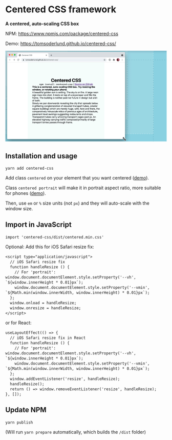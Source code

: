 # Centered CSS framework

**A centered, auto-scaling CSS box**

NPM: https://www.npmjs.com/package/centered-css

Demo: https://tomsoderlund.github.io/centered-css/

![Screenshot of Centered CSS](docs/demo.gif)


## Installation and usage

    yarn add centered-css

Add class `centered` on your element that you want centered ([demo](https://tomsoderlund.github.io/centered-css/index.html)).

Class `centered portrait` will make it in portrait aspect ratio, more suitable for phones ([demo](https://tomsoderlund.github.io/centered-css/portrait.html)).

Then, use `em` or `%` size units (not `px`) and they will auto-scale with the window size.

## Import in JavaScript

    import 'centered-css/dist/centered.min.css'

Optional: Add this for iOS Safari resize fix:

    <script type="application/javascript">
      // iOS Safari resize fix
      function handleResize () {
        // For 'portrait': window.document.documentElement.style.setProperty('--vh', `${window.innerHeight * 0.01}px`);
        window.document.documentElement.style.setProperty('--vmin', `${Math.min(window.innerWidth, window.innerHeight) * 0.01}px`);
      };
      window.onload = handleResize;
      window.onresize = handleResize;
    </script>

or for React:

    useLayoutEffect(() => {
      // iOS Safari resize fix in React
      function handleResize () {
        // For 'portrait': window.document.documentElement.style.setProperty('--vh', `${window.innerHeight * 0.01}px`);
        window.document.documentElement.style.setProperty('--vmin', `${Math.min(window.innerWidth, window.innerHeight) * 0.01}px`);
      };
      window.addEventListener('resize', handleResize);
      handleResize();
      return () => window.removeEventListener('resize', handleResize);
    }, []);

## Update NPM

    yarn publish

(Will run `yarn prepare` automatically, which builds the `/dist` folder)
